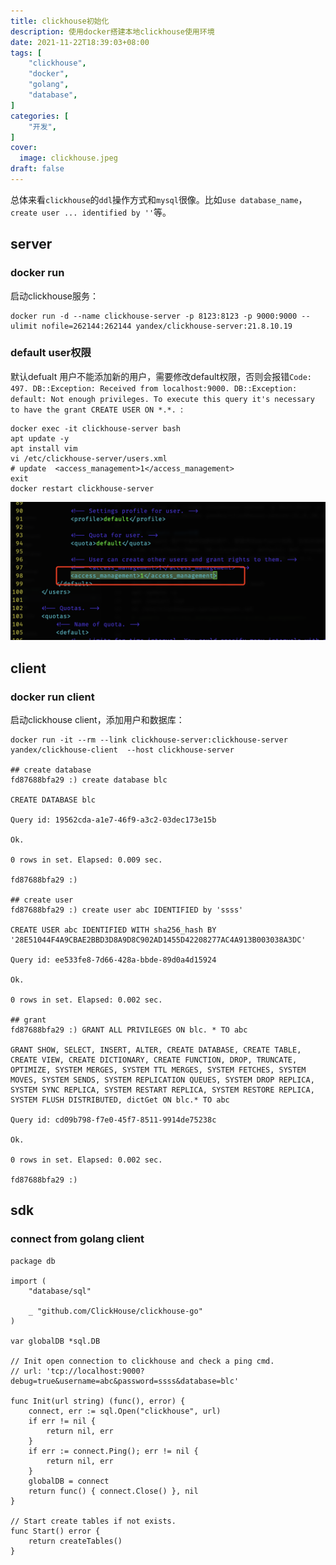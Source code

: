 ```yaml
---
title: clickhouse初始化
description: 使用docker搭建本地clickhouse使用环境
date: 2021-11-22T18:39:03+08:00
tags: [
    "clickhouse",
    "docker",
    "golang",
    "database",
]
categories: [
    "开发",
]
cover:
  image: clickhouse.jpeg
draft: false
---
```


总体来看`clickhouse`的`ddl`操作方式和`mysql`很像。比如`use database_name`， `create user ... identified by ''`等。
## server
### docker run
启动clickhouse服务：
```shell
docker run -d --name clickhouse-server -p 8123:8123 -p 9000:9000 --ulimit nofile=262144:262144 yandex/clickhouse-server:21.8.10.19
```
### default user权限
默认defualt 用户不能添加新的用户，需要修改default权限，否则会报错`Code: 497. DB::Exception: Received from localhost:9000. DB::Exception: default: Not enough privileges. To execute this query it's necessary to have the grant CREATE USER ON *.*.
`:
```shell
docker exec -it clickhouse-server bash
apt update -y
apt install vim
vi /etc/clickhouse-server/users.xml 
# update  <access_management>1</access_management>
exit
docker restart clickhouse-server
```
![access management for default user](default.png)

## client
### docker run client
启动clickhouse client，添加用户和数据库：
```shell
docker run -it --rm --link clickhouse-server:clickhouse-server yandex/clickhouse-client  --host clickhouse-server

## create database
fd87688bfa29 :) create database blc

CREATE DATABASE blc

Query id: 19562cda-a1e7-46f9-a3c2-03dec173e15b

Ok.

0 rows in set. Elapsed: 0.009 sec. 

fd87688bfa29 :) 

## create user
fd87688bfa29 :) create user abc IDENTIFIED by 'ssss'

CREATE USER abc IDENTIFIED WITH sha256_hash BY '28E51044F4A9CBAE2BBD3D8A9D8C902AD1455D42208277AC4A913B003038A3DC'

Query id: ee533fe8-7d66-428a-bbde-89d0a4d15924

Ok.

0 rows in set. Elapsed: 0.002 sec. 

## grant 
fd87688bfa29 :) GRANT ALL PRIVILEGES ON blc. * TO abc

GRANT SHOW, SELECT, INSERT, ALTER, CREATE DATABASE, CREATE TABLE, CREATE VIEW, CREATE DICTIONARY, CREATE FUNCTION, DROP, TRUNCATE, OPTIMIZE, SYSTEM MERGES, SYSTEM TTL MERGES, SYSTEM FETCHES, SYSTEM MOVES, SYSTEM SENDS, SYSTEM REPLICATION QUEUES, SYSTEM DROP REPLICA, SYSTEM SYNC REPLICA, SYSTEM RESTART REPLICA, SYSTEM RESTORE REPLICA, SYSTEM FLUSH DISTRIBUTED, dictGet ON blc.* TO abc

Query id: cd09b798-f7e0-45f7-8511-9914de75238c

Ok.

0 rows in set. Elapsed: 0.002 sec. 

fd87688bfa29 :) 
```

## sdk
### connect from golang client
```golang
package db

import (
	"database/sql"

	_ "github.com/ClickHouse/clickhouse-go"
)

var globalDB *sql.DB

// Init open connection to clickhouse and check a ping cmd.
// url: 'tcp://localhost:9000?debug=true&username=abc&password=ssss&database=blc'

func Init(url string) (func(), error) {
	connect, err := sql.Open("clickhouse", url)
	if err != nil {
		return nil, err
	}
	if err := connect.Ping(); err != nil {
		return nil, err
	}
	globalDB = connect
	return func() { connect.Close() }, nil
}

// Start create tables if not exists.
func Start() error {
	return createTables()
}

```
